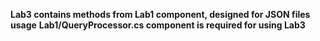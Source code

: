 <b>Lab3 contains methods from Lab1 component, designed for JSON files usage</b>
<b>Lab1/QueryProcessor.cs component is required for using Lab3</b>